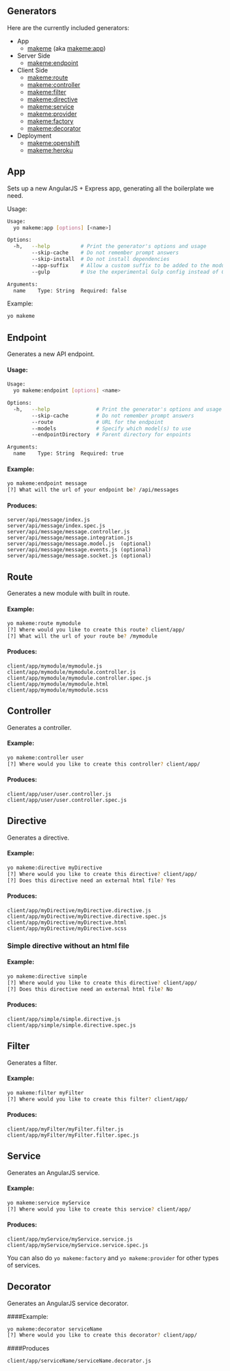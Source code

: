 ## Generators

Here are the currently included generators:

* App
    - [makeme](#app) (aka [makeme:app](#app))
* Server Side
    - [makeme:endpoint](#endpoint)
* Client Side
    - [makeme:route](#route)
    - [makeme:controller](#controller)
    - [makeme:filter](#filter)
    - [makeme:directive](#directive)
    - [makeme:service](#service)
    - [makeme:provider](#service)
    - [makeme:factory](#service)
    - [makeme:decorator](#decorator)
* Deployment
    - [makeme:openshift](#openshift)
    - [makeme:heroku](#heroku)

## App
Sets up a new AngularJS + Express app, generating all the boilerplate we need.

Usage:
```bash
Usage:
  yo makeme:app [options] [<name>]

Options:
  -h,   --help          # Print the generator's options and usage
        --skip-cache    # Do not remember prompt answers                        Default: false
        --skip-install  # Do not install dependencies                           Default: false
        --app-suffix    # Allow a custom suffix to be added to the module name  Default: App
        --gulp          # Use the experimental Gulp config instead of Grunt     Default: false

Arguments:
  name    Type: String  Required: false
```

Example:
```bash
yo makeme
```

## Endpoint
Generates a new API endpoint.

#### Usage:
```bash
Usage:
  yo makeme:endpoint [options] <name>

Options:
  -h,   --help               # Print the generator's options and usage
        --skip-cache         # Do not remember prompt answers           Default: false
        --route              # URL for the endpoint
        --models             # Specify which model(s) to use
        --endpointDirectory  # Parent directory for enpoints

Arguments:
  name    Type: String  Required: true
```

#### Example:
```bash
yo makeme:endpoint message
[?] What will the url of your endpoint be? /api/messages
```

#### Produces:

    server/api/message/index.js
    server/api/message/index.spec.js
    server/api/message/message.controller.js
    server/api/message/message.integration.js
    server/api/message/message.model.js  (optional)
    server/api/message/message.events.js (optional)
    server/api/message/message.socket.js (optional)

## Route
Generates a new module with built in route.

#### Example:
```bash
yo makeme:route mymodule
[?] Where would you like to create this route? client/app/
[?] What will the url of your route be? /mymodule
```

#### Produces:

    client/app/mymodule/mymodule.js
    client/app/mymodule/mymodule.controller.js
    client/app/mymodule/mymodule.controller.spec.js
    client/app/mymodule/mymodule.html
    client/app/mymodule/mymodule.scss


## Controller
Generates a controller.

#### Example:
```bash
yo makeme:controller user
[?] Where would you like to create this controller? client/app/
```

#### Produces:

    client/app/user/user.controller.js
    client/app/user/user.controller.spec.js

## Directive
Generates a directive.

#### Example:
```bash
yo makeme:directive myDirective
[?] Where would you like to create this directive? client/app/
[?] Does this directive need an external html file? Yes
```

#### Produces:

    client/app/myDirective/myDirective.directive.js
    client/app/myDirective/myDirective.directive.spec.js
    client/app/myDirective/myDirective.html
    client/app/myDirective/myDirective.scss

### Simple directive without an html file

#### Example:
```bash
yo makeme:directive simple
[?] Where would you like to create this directive? client/app/
[?] Does this directive need an external html file? No
```

#### Produces:

    client/app/simple/simple.directive.js
    client/app/simple/simple.directive.spec.js

## Filter
Generates a filter.

#### Example:
```bash
yo makeme:filter myFilter
[?] Where would you like to create this filter? client/app/
```

#### Produces:

    client/app/myFilter/myFilter.filter.js
    client/app/myFilter/myFilter.filter.spec.js

## Service
Generates an AngularJS service.

#### Example:
```bash
yo makeme:service myService
[?] Where would you like to create this service? client/app/
```

#### Produces:

    client/app/myService/myService.service.js
    client/app/myService/myService.service.spec.js


You can also do `yo makeme:factory` and `yo makeme:provider` for other types of services.

## Decorator
Generates an AngularJS service decorator.

####Example:
```bash
yo makeme:decorator serviceName
[?] Where would you like to create this decorator? client/app/
```

####Produces

    client/app/serviceName/serviceName.decorator.js